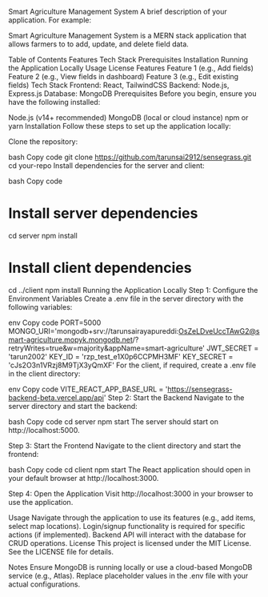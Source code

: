 Smart Agriculture Management System 
A brief description of your application. For example:

Smart Agriculture Management System is a MERN stack application that allows farmers to to add, update, and delete field data.

Table of Contents
Features
Tech Stack
Prerequisites
Installation
Running the Application Locally
Usage
License
Features
Feature 1 (e.g., Add fields)
Feature 2 (e.g., View fields in dashboard)
Feature 3 (e.g., Edit existing fields)
Tech Stack
Frontend: React, TailwindCSS
Backend: Node.js, Express.js
Database: MongoDB
Prerequisites
Before you begin, ensure you have the following installed:

Node.js (v14+ recommended)
MongoDB (local or cloud instance)
npm or yarn
Installation
Follow these steps to set up the application locally:

Clone the repository:

bash
Copy code
git clone https://github.com/tarunsai2912/sensegrass.git
cd your-repo
Install dependencies for the server and client:

bash
Copy code
# Install server dependencies
cd server
npm install

# Install client dependencies
cd ../client
npm install
Running the Application Locally
Step 1: Configure the Environment Variables
Create a .env file in the server directory with the following variables:

env
Copy code
PORT=5000
MONGO_URI='mongodb+srv://tarunsairayapureddi:OsZeLDveUccTAwG2@smart-agriculture.mopyk.mongodb.net/?retryWrites=true&w=majority&appName=smart-agriculture'
JWT_SECRET = 'tarun2002'
KEY_ID = 'rzp_test_e1X0p6CCPMH3MF'
KEY_SECRET = 'cJs2O3n1VRzj8M9TjX3yQmXF'
For the client, if required, create a .env file in the client directory:

env
Copy code
VITE_REACT_APP_BASE_URL = 'https://sensegrass-backend-beta.vercel.app/api'
Step 2: Start the Backend
Navigate to the server directory and start the backend:

bash
Copy code
cd server
npm start
The server should start on http://localhost:5000.

Step 3: Start the Frontend
Navigate to the client directory and start the frontend:

bash
Copy code
cd client
npm start
The React application should open in your default browser at http://localhost:3000.

Step 4: Open the Application
Visit http://localhost:3000 in your browser to use the application.

Usage
Navigate through the application to use its features (e.g., add items, select map locations).
Login/signup functionality is required for specific actions (if implemented).
Backend API will interact with the database for CRUD operations.
License
This project is licensed under the MIT License. See the LICENSE file for details.

Notes
Ensure MongoDB is running locally or use a cloud-based MongoDB service (e.g., Atlas).
Replace placeholder values in the .env file with your actual configurations.

